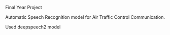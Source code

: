 Final Year Project

Automatic Speech Recognition model for Air Traffic Control Communication.

Used deepspeech2 model
